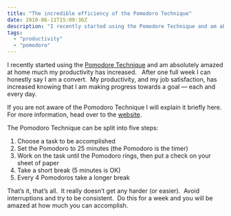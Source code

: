 ```yaml
---
title: "The incredible efficiency of the Pomodoro Technique"
date: 2010-06-11T15:09:36Z
description: "I recently started using the Pomodore Technique and am absolutely amazed at home much my productivity has increased. After one full week I can honestly say I am a convert. My productivity, and my job satisfaction, has increased knowing that I am making progress towards a goal — each and every day."
tags:
  - "productivity"
  - "pomodoro"
---
```


I recently started using the [Pomodore Technique][1] and am absolutely amazed at home much my productivity has increased.   After one full week I can honestly say I am a convert.  My productivity, and my job satisfaction, has increased knowing that I am making progress towards a goal — each and every day.

 [1]: http://www.pomodorotechnique.com/

If you are not aware of the Pomodoro Technique I will explain it briefly here.  For more information, head over to the [website][1].

The Pomodoro Technique can be split into five steps:

1.  Choose a task to be accomplished
2.  Set the Pomodoro to 25 minutes (the Pomodoro is the timer)
3.  Work on the task until the Pomodoro rings, then put a check on your sheet of paper
4.  Take a short break (5 minutes is OK)
5.  Every 4 Pomodoros take a longer break

That’s it, that’s all.  It really doesn’t get any harder (or easier).  Avoid interruptions and try to be consistent.  Do this for a week and you will be amazed at how much you can accomplish.
